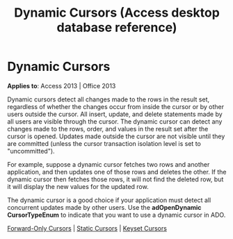 ﻿---
title: Dynamic Cursors (Access desktop database reference)
TOCTitle: Dynamic Cursors
ms:assetid: ae599d86-6b89-6103-fda1-c899a6138e1d
ms:mtpsurl: https://msdn.microsoft.com/library/JJ249823(v=office.15)
ms:contentKeyID: 48547068
ms.date: 09/18/2015
mtps_version: v=office.15
---

# Dynamic Cursors


**Applies to**: Access 2013 | Office 2013

Dynamic cursors detect all changes made to the rows in the result set, regardless of whether the changes occur from inside the cursor or by other users outside the cursor. All insert, update, and delete statements made by all users are visible through the cursor. The dynamic cursor can detect any changes made to the rows, order, and values in the result set after the cursor is opened. Updates made outside the cursor are not visible until they are committed (unless the cursor transaction isolation level is set to "uncommitted").

For example, suppose a dynamic cursor fetches two rows and another application, and then updates one of those rows and deletes the other. If the dynamic cursor then fetches those rows, it will not find the deleted row, but it will display the new values for the updated row.

The dynamic cursor is a good choice if your application must detect all concurrent updates made by other users. Use the **adOpenDynamic** **CursorTypeEnum** to indicate that you want to use a dynamic cursor in ADO.

[Forward-Only Cursors](forward-only-cursors.md) | [Static Cursors](static-cursors.md) | [Keyset Cursors](keyset-cursors.md)

